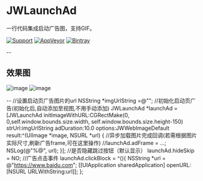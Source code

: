 # JWLaunchAd
一行代码集成启动广告图，支持GIF。

[![Support](https://img.shields.io/badge/support-iOS%207%2B-brightgreen.svg)](https://github.com/JWXIAN/MVCProject)
[![AppVeyor](https://img.shields.io/appveyor/ci/gruntjs/grunt.svg?maxAge=2592000)](https://github.com/JWXIAN/MVCProject)
[![Bintray](https://img.shields.io/badge/version-1.1-brightgreen.svg)](https://github.com/JWXIAN/MVCProject)

--

效果图
--
![image](https://github.com/JWXIAN/JWLaunchAd/blob/master/JWLaunchAd/gif.gif)
![image](https://github.com/JWXIAN/JWLaunchAd/blob/master/JWLaunchAd/gif2.gif)

--
    //设置启动页广告图片的url
    NSString *imgUrlString =@"";
    //初始化启动页广告(初始化后,自动添加至视图,不用手动添加)
    JWLaunchAd *launchAd = [JWLaunchAd initImageWithURL:CGRectMake(0, 0,self.window.bounds.size.width, self.window.bounds.size.height-150) strUrl:imgUrlString adDuration:10.0 options:JWWebImageDefault result:^(UIImage *image, NSURL *url) {
        //异步加载图片完成回调(若需根据图片实际尺寸,刷新广告frame,可在这里操作)
        //launchAd.adFrame = ...;
        NSLog(@"%@", url);
    }];
    //是否隐藏跳过按钮（默认显示）
    launchAd.hideSkip = NO;
    //广告点击事件
    launchAd.clickBlock = ^(){
        NSString *url = @"https://www.baidu.com";
        [[UIApplication sharedApplication] openURL:[NSURL URLWithString:url]];
    };
